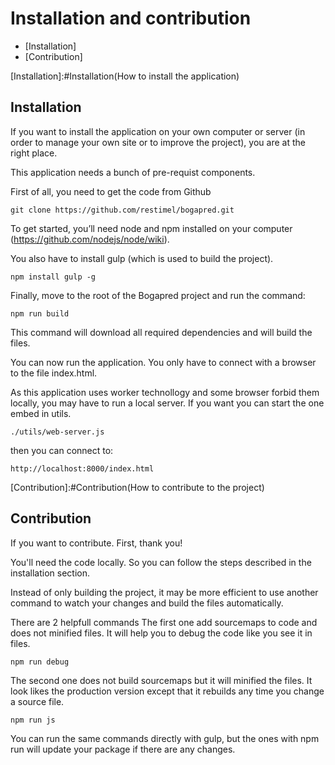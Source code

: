 # Installation and contribution

* [Installation]
* [Contribution]

[Installation]:#Installation(How to install the application)
<a name="Installation"></a>
## Installation

If you want to install the application on your own computer or server (in order to manage your own site or to improve the project), you are at the right place.

This application needs a bunch of pre-requist components.

First of all, you need to get the code from Github

	git clone https://github.com/restimel/bogapred.git


To get started, you’ll need node and npm installed on your computer (https://github.com/nodejs/node/wiki).

You also have to install gulp (which is used to build the project).

	npm install gulp -g

Finally, move to the root of the Bogapred project and run the command:

	npm run build

This command will download all required dependencies and will build the files.

You can now run the application. You only have to connect with a browser to the file index.html.

As this application uses worker technollogy and some browser forbid them locally, you may have to run a local server. If you want you can start the one embed in utils.

	./utils/web-server.js

then you can connect to:

	http://localhost:8000/index.html


[Contribution]:#Contribution(How to contribute to the project)
<a name="Contribution"></a>
## Contribution

If you want to contribute.
First, thank you!

You'll need the code locally. So you can follow the steps described in the installation section.

Instead of only building the project, it may be more efficient to use another command to watch your changes and build the files automatically.

There are 2 helpfull commands
The first one add sourcemaps to code and does not minified files. It will help you to debug the code like you see it in files.

	npm run debug

The second one does not build sourcemaps but it will minified the files. It look likes the production version except that it rebuilds any time you change a source file.

	npm run js


You can run the same commands directly with gulp, but the ones with npm run will update your package if there are any changes.

